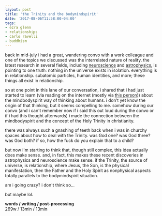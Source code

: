 ```yaml
---
layout: post
title: 'the Trinity and the bodymindspirit'
date: '2017-08-06T11:58:00-04:00'
tags:
- ezra glenn
- relationships
- carlo ravelli
- buddhism
--- 
```


back in mid-july i had a great, wandering convo with a work colleague and one of the topics we discussed was the interrelated nature of reality. the latest research in several fields, including [neuroscience](https://qz.com/506229/neuroscience-backs-up-the-buddhist-belief-that-the-self-isnt-constant-but-ever-changing/) and [astrophysics](https://onbeing.org/programs/carlo-rovelli-all-reality-is-interaction-mar2017/), is pointing to one truth: nothing in the universe exists in isolation. everything is in relationship. subatomic particles, human identities, and more; these things all exist in relationship. 

so at one point in this lane of our conversation, i shared that i had just started to learn (via reading on the internet (mostly via [this person](https://www.instagram.com/suyashmbs/))) about the mindbodyspirit way of thinking about humans. i don't yet know the origin of that thinking, but it seems compelling to me. somehow during our convo (and i can't remember now if i said this out loud during the convo or if i had this thought afterwards) i made the connection between the mindbodyspirit and the concept of the Holy Trinity in christianity. 

there was always such a gnashing of teeth back when i was in churchy spaces about how to deal with the Trinity. was God one? was God three? was God both? if so, how the fuck do you explain that to a child? 

but now i'm starting to think that, though still complex, this idea actually does make sense. and, in fact, this makes these recent discoveries in astrophysics and neuroscience make sense. if the Trinity, the source of universe, is relationship, where Jesus, the Son, is the physical manifestation, then the Father and the Holy Spirit as nonphysical aspects totally parallels to the bodymindspirit situation. 

am i going crazy? i don't think so... 

but maybe lol. 

<!-- hyperlink bank -->

**words / writing / post-processing**  
269w / 13min / 13min